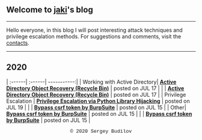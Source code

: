 ## Welcome to [jaki](about.md)'s blog
---

Hello everyone, in this blog I will post interesting attack techniques and privilege escalation methods. For suggestions and comments, visit the [contacts](about.md).

---

## 2020

| :------| :------| -----------:|
| Working with Active Directory| **[Active Directory Object Recovery (Recycle Bin)](ad-recycle-bin.md)** | posted on JUL 17 |
| | **[Active Directory Object Recovery (Recycle Bin)](ad-recycle-bin.md)** | posted on JUL 17 |
| Privilege Escalation | **[Privilege Escalation via Python Library Hijacking](python_lib_hijacking.md)** | posted on JUL 19 |
| | **[Bypass csrf token by BurpSuite](csfr-bypass-burpsuite.md)** | posted on JUL 15 |
| Other| **[Bypass csrf token by BurpSuite](csfr-bypass-burpsuite.md)** | posted on JUL 15 |
| | **[Bypass csrf token by BurpSuite](csfr-bypass-burpsuite.md)** | posted on JUL 15 |

<style type="text/css">
 .block1 { 
  font-family: Lucida Console, Courier, monospace;
  font-size: small;
  text-align: center;
   } 
</style>
<div class="block1">&copy; 2020 Sergey Budilov</div>

